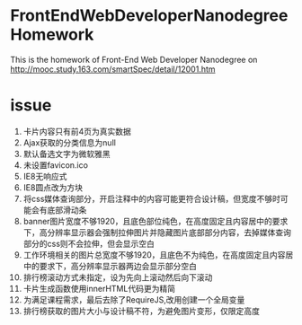 # FrontEndWebDeveloperNanodegreeHomework
This is the homework of Front-End Web Developer Nanodegree on http://mooc.study.163.com/smartSpec/detail/12001.htm
# issue
 1. 卡片内容只有前4页为真实数据
 2. Ajax获取的分类信息为null
 3. 默认备选文字为微软雅黑
 4. 未设置favicon.ico
 5. IE8无响应式
 6. IE8圆点改为方块
 7. 将css媒体查询部分，开启注释中的内容可能更符合设计稿，但宽度不够时可能会有底部滑动条
 8. banner图片宽度不够1920，且底色部位纯色，在高度固定且内容居中的要求下，高分辨率显示器会强制拉伸图片并隐藏图片底部部分内容，去掉媒体查询部分的css则不会拉伸，但会显示空白
 9. 工作环境相关的图片总宽度不够1920，且底色不为纯色，在高度固定且内容居中的要求下，高分辨率显示器两边会显示部分空白
 10. 排行榜滚动方式未指定，设为先向上滚动然后向下滚动
 11. 卡片生成函数使用innerHTML代码更为精简
 12. 为满足课程需求，最后去除了RequireJS,改用创建一个全局变量
 13. 排行榜获取的图片大小与设计稿不符，为避免图片变形，仅限定高度
